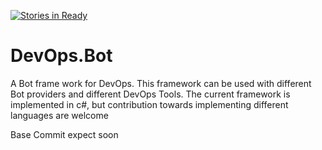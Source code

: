 [![Stories in Ready](https://badge.waffle.io/pmsudhi/DevOps.Bot.png?label=ready&title=Ready)](https://waffle.io/pmsudhi/DevOps.Bot)
# DevOps.Bot
A Bot frame work for DevOps. This framework can be used with different Bot providers and different DevOps Tools. The current framework is implemented in c#, but contribution towards implementing different languages are welcome

Base Commit expect soon
